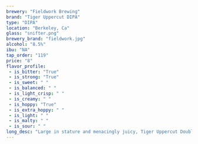 ```yaml
---
brewery: "Fieldwork Brewing"
brand: "Tiger Uppercut DIPA"
type: "DIPA"
location: "Berkeley, Ca"
glass: "snifter.png"
brewery_brand: "fieldwork.jpg"
alcohol: "8.5%"
ibu: "NA"
tap_order: "119"
price: "8"
flavor_profile:
 - is_bitter: "True"
 - is_strong: "True"
 - is_sweet: " "
 - is_balanced: " "
 - is_light_crisp: " "
 - is_creamy: " "
 - is_hoppy: "True"
 - is_extra_hoppy: " "
 - is_light: " "
 - is_malty: " "
 - is_sour: " "
long_desc: "Large in stature and menacingly juicy, Tiger Uppercut Double IPA will artfully attack the senses like it has eight well-trained limbs. Jumping into the ring with some of our favorite hops; notes of cantaloupe and sweet peach waft through the air slowly morphing into an aroma of bright citrus and weed sorbet."
---
```

